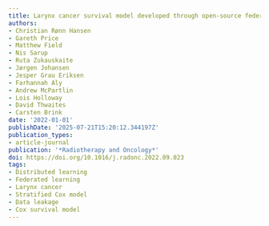 ```yaml
---
title: Larynx cancer survival model developed through open-source federated learning
authors:
- Christian Rønn Hansen
- Gareth Price
- Matthew Field
- Nis Sarup
- Ruta Zukauskaite
- Jørgen Johansen
- Jesper Grau Eriksen
- Farhannah Aly
- Andrew McPartlin
- Lois Holloway
- David Thwaites
- Carsten Brink
date: '2022-01-01'
publishDate: '2025-07-21T15:20:12.344197Z'
publication_types:
- article-journal
publication: '*Radiotherapy and Oncology*'
doi: https://doi.org/10.1016/j.radonc.2022.09.023
tags:
- Distributed learning
- Federated learning
- Larynx cancer
- Stratified Cox model
- Data leakage
- Cox survival model
---
```

